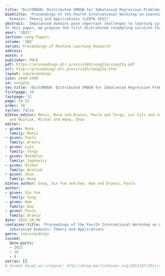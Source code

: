 ```yaml
---
title: 'DistSMOGN: Distributed SMOGN for Imbalanced Regression Problems'
booktitle: 'Proceedings of the Fourth International Workshop on Learning with Imbalanced
  Domains: Theory and Applications (LIDTA 2022)'
abstract: 'Imbalanced domains pose important challenges to learning systems and multiple resampling solutions have been put forward in the past two decades. More recently, it became clear that the imbalance problem arises in several other tasks including regression. Although several resampling solutions were proposed to tackle the imbalanced regression problem, with the emergence of big data this problem has become more difficult as these solutions become unfeasible due to the large volumes of data. 
In this paper, we propose the first distributed resampling solution for imbalanced regression that is applicable to large amounts of data. Our algorithm, DistSMOGN, is a resampling solution based on SMOGN that addresses simultaneously the imbalanced regression problem and the challenge of dealing with high volumes of data. We apply Scalable KMeans++ as way to obtain coherent cluster that maintain the spatial relationships between the rare cases. Then, we apply the well-known SMOGN method in each cluster to obtain the new synthetic examples. This method allows to generate high quality synthetic examples while dealing with the large volumes of data. Our solution is based on the MapReduce paradigm and we propose an efficient implementation on Apache Spark. The experimental evaluation carried out shows the advantages of DistSMOGN. All the code implementing DistSMOGN is freely available and can be downloaded at https://github.com/ndao1104/distributed-resampling.'
year: '2022'
section: Long Papers
volume: '183'
series: Proceedings of Machine Learning Research
address:
month: 0
publisher: PMLR
pdf: https://proceedings.mlr.press/v183/song22a/song22a.pdf
url: http://proceedings.mlr.press/v183/song22a.html
layout: inproceedings
issn: 2640-3498
id: song22a
tex_title: 'DistSMOGN: Distributed SMOGN for Imbalanced Regression Problems'
firstpage: 38
lastpage: 52
page: 38-52
order: 38
cycles: false
bibtex_editor: Moniz, Nuno and Branco, Paula and Torgo, Lu\'{i}s and Japkowicz, Nathalie
  and Wozniak, Michal and Wang, Shuo
editor:
- given: Nuno
  family: Moniz
- given: Paula
  family: Branco
- given: Luís
  family: Torgo
- given: Nathalie
  family: Japkowicz
- given: Michal
  family: Wozniak
- given: Shuo
  family: Wang
bibtex_author: Song, Xin Yue and Dao, Nam and Branco, Paula
author:
- given: Xin Yue
  family: Song
- given: Nam
  family: Dao
- given: Paula
  family: Branco
date: 2022-10-08
container-title: 'Proceedings of the Fourth International Workshop on Learning with
  Imbalanced Domains: Theory and Applications'
genre: inproceedings
issued:
  date-parts:
  - 2022
  - 10
  - 8
extras: []
# Format based on citeproc: http://blog.martinfenner.org/2013/07/30/citeproc-yaml-for-bibliographies/
---
```

